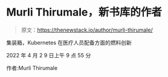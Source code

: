 # Murli Thirumale，新书库的作者

> 原文：<https://thenewstack.io/author/murli-thirumale/>

集装箱，Kubernetes 在医疗人员配备方面的燃料创新

2022 年 4 月 2 9 日上午 9 点 55 分

作者:Murli Thirumale